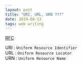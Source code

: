 ```yaml
---
layout: post
title: "URI, URL, URN ???"
date: 2019-08-13
tags: web writing
---
```


[RFC](https://tools.ietf.org/html/rfc2396)

URI : `Uniform Resource Identifier`  
URL : `Uniform Resource Locator`  
URN : `Uniform Resource Name`
